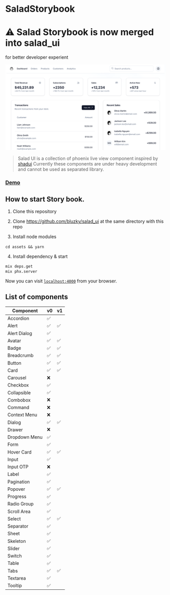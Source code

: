# SaladStorybook

# ⚠️ Salad Storybook is now merged into salad_ui
for better developer experient

![Sample page](./img/demo.png)

> Salad UI is a collection of phoenix live view component inspired by [shadui](https://ui.shadcn.com/)
> Currently these components are under heavy development and cannot be used as separated library.

### [Demo](https://salad-storybook.fly.dev/)

## How to start Story book.

1. Clone this repository

2. Clone https://github.com/bluzky/salad_ui at the same directory with this repo

3. Install node modules

`cd assets && yarn`

4. Install dependency & start
```
mix deps.get
mix phx.server
```

Now you can visit [`localhost:4000`](http://localhost:4000) from your browser.

## List of components

| Component      | v0   | v1   |
|----------------|------|------|
| Accordion      | ✅    |      |
| Alert          | ✅    | ✅     |
| Alert Dialog   | ✅    |      |
| Avatar         | ✅    | ✅     |
| Badge          | ✅    | ✅     |
| Breadcrumb     | ✅    | ✅     |
| Button         | ✅    | ✅     |
| Card           | ✅    | ✅     |
| Carousel       | ❌    |      |
| Checkbox       | ✅    |      |
| Collapsible    | ✅    |      |
| Combobox       | ❌    |      |
| Command        | ❌    |      |
| Context Menu   | ❌    |      |
| Dialog         | ✅    | ✅     |
| Drawer         | ❌    |      |
| Dropdown Menu  | ✅    |      |
| Form           | ✅    |      |
| Hover Card     | ✅    | ✅      |
| Input          | ✅    |      |
| Input OTP      | ❌    |      |
| Label          | ✅    |      |
| Pagination     | ✅    |      |
| Popover        | ✅    | ✅     |
| Progress       | ✅    |      |
| Radio Group    | ✅    |      |
| Scroll Area    | ✅    |      |
| Select         | ✅    | ✅     |
| Separator      | ✅    |      |
| Sheet          | ✅    |      |
| Skeleton       | ✅    |      |
| Slider         | ✅    |      |
| Switch         | ✅    |      |
| Table          | ✅    |      |
| Tabs           | ✅    | ✅     |
| Textarea       | ✅    |      |
| Tooltip        | ✅    |      |

